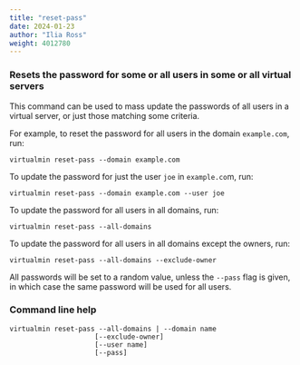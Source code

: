 ```yaml
---
title: "reset-pass"
date: 2024-01-23
author: "Ilia Ross"
weight: 4012780
---
```


### Resets the password for some or all users in some or all virtual servers

This command can be used to mass update the passwords of all users in a virtual server, or just those matching some criteria.

For example, to reset the password for all users in the domain `example.com`, run:

```text
virtualmin reset-pass --domain example.com
```

To update the password for just the user `joe` in `example.co`m, run:

```text
virtualmin reset-pass --domain example.com --user joe
```

To update the password for all users in all domains, run:

```text
virtualmin reset-pass --all-domains
```

To update the password for all users in all domains except the owners, run:

```text
virtualmin reset-pass --all-domains --exclude-owner
```

All passwords will be set to a random value, unless the `--pass` flag is given, in which case the same password will be used for all users.

### Command line help

```text
virtualmin reset-pass --all-domains | --domain name
                     [--exclude-owner]
                     [--user name]
                     [--pass]
```
